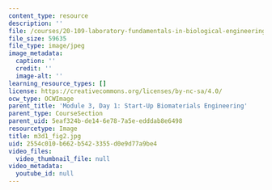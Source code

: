 ```yaml
---
content_type: resource
description: ''
file: /courses/20-109-laboratory-fundamentals-in-biological-engineering-spring-2010/2554c010b662b5423355d0e9d77a9be4_m3d1_fig2.jpg
file_size: 59635
file_type: image/jpeg
image_metadata:
  caption: ''
  credit: ''
  image-alt: ''
learning_resource_types: []
license: https://creativecommons.org/licenses/by-nc-sa/4.0/
ocw_type: OCWImage
parent_title: 'Module 3, Day 1: Start-Up Biomaterials Engineering'
parent_type: CourseSection
parent_uid: 5eaf324b-de14-6e78-7a5e-edddab8e6498
resourcetype: Image
title: m3d1_fig2.jpg
uid: 2554c010-b662-b542-3355-d0e9d77a9be4
video_files:
  video_thumbnail_file: null
video_metadata:
  youtube_id: null
---
```


